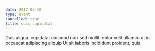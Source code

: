 ```yaml
---
date: 2017-06-10
type: event
cancelled: true
title: quis cupidatat
---
```

Duis aliqua. cupidatat eiusmod non sed mollit. dolor velit ullamco ut in occaecat adipiscing aliquip Ut sit laboris incididunt proident, quis